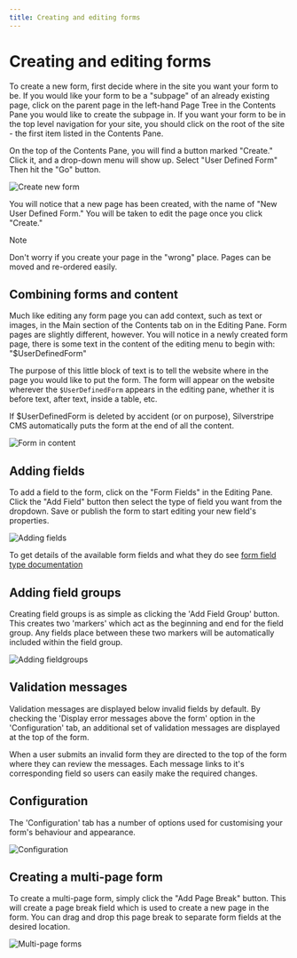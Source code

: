 ```yaml
---
title: Creating and editing forms
---
```


# Creating and editing forms

To create a new form, first decide where in the site you want your form to be. If you
would like your form to be a "subpage" of an already existing page, click on the
parent page in the left-hand Page Tree in the Contents Pane you would like to
create the subpage in. If you want your form to be in the top level navigation
for your site, you should click on the root of the site - the first item listed
in the Contents Pane.

On the top of the Contents Pane, you will find a button marked "Create." Click it, and a
drop-down menu will show up. Select "User Defined Form" Then hit the "Go" button.

![Create new form](_images/create-new-form.png)

You will notice that a new page has been created, with the name of "New User Defined Form." You will be taken to edit the page once you click "Create."

> [!NOTE]
> Don't worry if you create your page in the "wrong" place. Pages can be moved and re-ordered easily.

## Combining forms and content

Much like editing any form page you can add context, such as text or images, in the Main
section of the Contents tab on in the Editing Pane. Form pages are slightly different,
however. You will notice in a newly created form page, there is some text in the content
of the editing menu to begin with: "$UserDefinedForm"

The purpose of this little block of text is to tell the website where in the page you
would like to put the form. The form will appear on the website wherever the `$UserDefinedForm`
appears in the editing pane, whether it is before text, after text, inside a table, etc.

If $UserDefinedForm is deleted by accident (or on purpose), Silverstripe CMS automatically
puts the form at the end of all the content.

![Form in content](_images/form-in-content.png)

## Adding fields

To add a field to the form, click on the "Form Fields" in the Editing Pane. Click the "Add Field" button then select the type of field you want from the dropdown.
Save or publish the form to start editing your new field's properties.

![Adding fields](_images/add-field.png)

To get details of the available form fields and what they do see [form field type documentation](field-types.md)

## Adding field groups

Creating field groups is as simple as clicking the 'Add Field Group' button. This creates two 'markers' which act as the beginning and end for the field group. Any fields place between these two markers will be automatically included within the field group.

![Adding fieldgroups](_images/fieldgroups.png)

## Validation messages

Validation messages are displayed below invalid fields by default. By checking the 'Display error messages above the form'
option in the 'Configuration' tab, an additional set of validation messages are displayed at the top of the form.

When a user submits an invalid form they are directed to the top of the form where they can review the messages.
Each message links to it's corresponding field so users can easily make the required changes.

## Configuration

The 'Configuration' tab has a number of options used for customising your form's behaviour and appearance.

![Configuration](_images/userforms-config.png)

## Creating a multi-page form

To create a multi-page form, simply click the "Add Page Break" button.
This will create a page break field which is used to create a new page in the form. You can drag and drop this page break to separate form fields at the desired location.

![Multi-page forms](_images/multi-page-forms.png)

